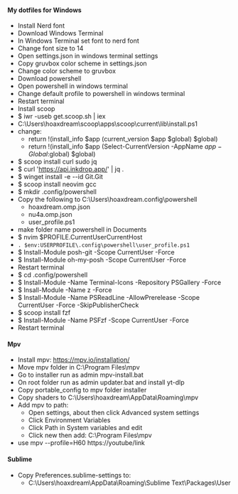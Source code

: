#### My dotfiles for Windows
- Install Nerd font
- Download Windows Terminal
- In Windows Terminal set font to nerd font
- Change font size to 14
- Open settings.json in windows terminal settings
- Copy gruvbox color scheme in settings.json
- Change color scheme to gruvbox
- Download powershell
- Open powershell in windows terminal
- Change default profile to powershell in windows terminal
- Restart terminal
- Install scoop
- $ iwr -useb get.scoop.sh | iex
- C:\Users\hoaxdream\scoop\apps\scoop\current\lib\install.ps1
- change:
	- return !(install_info $app (current_version $app $global) $global)
	- return !(install_info $app (Select-CurrentVersion -AppName $app -Global:$global) $global)
- $ scoop install curl sudo jq
- $ curl 'https://api.inkdrop.app/' | jq .
- $ winget install -e --id Git.Git
- $ scoop install neovim gcc
- $ mkdir .config/powershell
- Copy the following to C:\Users\hoaxdream\.config\powershell
	- hoaxdream.omp.json
	- nu4a.omp.json
	- user_profile.ps1
- make folder name powershell in Documents
- $ nvim $PROFILE.CurrentUserCurrentHost
- `. $env:USERPROFILE\.config\powershell\user_profile.ps1`
- $ Install-Module posh-git -Scope CurrentUser -Force
- $ Install-Module oh-my-posh -Scope CurrentUser -Force
- Restart terminal
- $ cd .config/powershell
- $ Install-Module -Name Terminal-Icons -Repository PSGallery -Force
- $ Insall-Module -Name z -Force
- $ Install-Module -Name PSReadLine -AllowPrerelease -Scope CurrentUser -Force -SkipPublisherCheck
- $ scoop install fzf
- $ Install-Module -Name PSFzf -Scope CurrentUser -Force
- Restart terminal

#### Mpv
- Install mpv: https://mpv.io/installation/
- Move mpv folder in C:\Program Files\mpv
- Go to installer run as admin mpv-install.bat
- On root folder run as admin updater.bat and install yt-dlp
- Copy portable_config to mpv folder installer
- Copy shaders to C:\Users\hoaxdream\AppData\Roaming\mpv
- Add mpv to path:
    - Open settings, about then click Advanced system settings
    - Click Environment Variables
    - Click Path in System variables and edit
    - Click new then add: C:\Program Files\mpv
- use mpv --profile=H60 https://youtube/link
#### Sublime
- Copy Preferences.sublime-settings to:
    - C:\Users\hoaxdream\AppData\Roaming\Sublime Text\Packages\User
